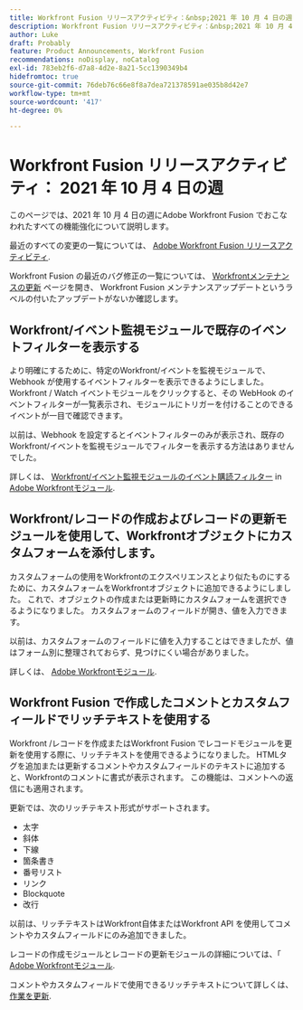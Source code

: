 ```yaml
---
title: Workfront Fusion リリースアクティビティ：&nbsp;2021 年 10 月 4 日の週
description: Workfront Fusion リリースアクティビティ：&nbsp;2021 年 10 月 4 日の週
author: Luke
draft: Probably
feature: Product Announcements, Workfront Fusion
recommendations: noDisplay, noCatalog
exl-id: 783eb2f6-d7a8-4d2e-8a21-5cc1390349b4
hidefromtoc: true
source-git-commit: 76deb76c66e8f8a7dea721378591ae035b8d42e7
workflow-type: tm+mt
source-wordcount: '417'
ht-degree: 0%

---
```


# Workfront Fusion リリースアクティビティ： 2021 年 10 月 4 日の週

このページでは、2021 年 10 月 4 日の週にAdobe Workfront Fusion でおこなわれたすべての機能強化について説明します。

最近のすべての変更の一覧については、 [Adobe Workfront Fusion リリースアクティビティ](../../../product-announcements/product-releases/fusion-release-activity/fusion-release-activity.md).

Workfront Fusion の最近のバグ修正の一覧については、 [Workfrontメンテナンスの更新](https://experienceleague.adobe.com/docs/workfront-known-issues/releases/current-updates.html) ページを開き、 Workfront Fusion メンテナンスアップデートというラベルの付いたアップデートがないか確認します。

## Workfront/イベント監視モジュールで既存のイベントフィルターを表示する

より明確にするために、特定のWorkfront/イベントを監視モジュールで、Webhook が使用するイベントフィルターを表示できるようにしました。 Workfront / Watch イベントモジュールをクリックすると、その WebHook のイベントフィルターが一覧表示され、モジュールにトリガーを付けることのできるイベントが一目で確認できます。

以前は、Webhook を設定するとイベントフィルターのみが表示され、既存のWorkfront/イベントを監視モジュールでフィルターを表示する方法はありませんでした。

詳しくは、 [Workfront/イベント監視モジュールのイベント購読フィルター](../../../workfront-fusion/apps-and-their-modules/workfront-modules.md#event) in [Adobe Workfrontモジュール](../../../workfront-fusion/apps-and-their-modules/workfront-modules.md).

## Workfront/レコードの作成およびレコードの更新モジュールを使用して、Workfrontオブジェクトにカスタムフォームを添付します。

カスタムフォームの使用をWorkfrontのエクスペリエンスとより似たものにするために、カスタムフォームをWorkfrontオブジェクトに追加できるようにしました。 これで、オブジェクトの作成または更新時にカスタムフォームを選択できるようになりました。 カスタムフォームのフィールドが開き、値を入力できます。

以前は、カスタムフォームのフィールドに値を入力することはできましたが、値はフォーム別に整理されておらず、見つけにくい場合がありました。

詳しくは、 [Adobe Workfrontモジュール](../../../workfront-fusion/apps-and-their-modules/workfront-modules.md).

## Workfront Fusion で作成したコメントとカスタムフィールドでリッチテキストを使用する

Workfront /レコードを作成またはWorkfront Fusion でレコードモジュールを更新を使用する際に、リッチテキストを使用できるようになりました。 HTMLタグを追加または更新するコメントやカスタムフィールドのテキストに追加すると、Workfrontのコメントに書式が表示されます。 この機能は、コメントへの返信にも適用されます。

更新では、次のリッチテキスト形式がサポートされます。

* 太字
* 斜体
* 下線
* 箇条書き
* 番号リスト
* リンク
* Blockquote
* 改行

以前は、リッチテキストはWorkfront自体またはWorkfront API を使用してコメントやカスタムフィールドにのみ追加できました。

レコードの作成モジュールとレコードの更新モジュールの詳細については、「 [Adobe Workfrontモジュール](../../../workfront-fusion/apps-and-their-modules/workfront-modules.md).

コメントやカスタムフィールドで使用できるリッチテキストについて詳しくは、 [作業を更新](../../../workfront-basics/updating-work-items-and-viewing-updates/update-work.md).
